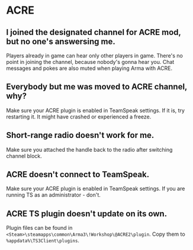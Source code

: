 # ACRE

## I joined the designated channel for ACRE mod, but no one's answersing me.

Players already in game can hear only other players in game. There's no point in joining the channel, because nobody's gonna hear you. 
Chat messages and pokes are also muted when playing Arma with ACRE.

## Everybody but me was moved to ACRE channel, why?

Make sure your ACRE plugin is enabled in TeamSpeak settings.
If it is, try restarting it. It might have crashed or experienced a freeze.

## Short-range radio doesn't work for me.

Make sure you attached the handle back to the radio after switching channel block.

## ACRE doesn't connect to TeamSpeak.

Make sure your ACRE plugin is enabled in TeamSpeak settings.
If you are running TS as an administrator - don't.

## ACRE TS plugin doesn't update on its own.

Plugin files can be found in `<Steam>\steamapps\common\Arma3\!Workshop\@ACRE2\plugin`.
Copy them to `%appdata%\TS3Client\plugins`.
